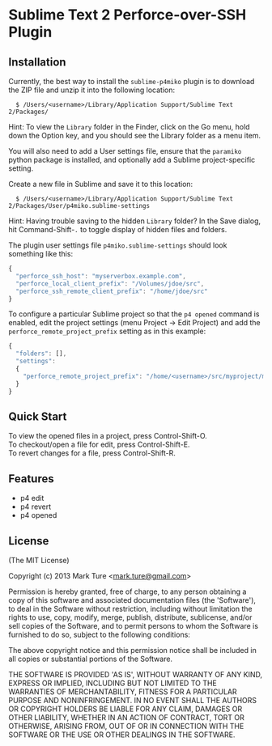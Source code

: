 Sublime Text 2 Perforce-over-SSH Plugin
=======================================

## Installation

  Currently, the best way to install the `sublime-p4miko` plugin is to download the ZIP file and unzip it into the following location:
  
      $ /Users/<username>/Library/Application Support/Sublime Text 2/Packages/
  
  Hint: To view the `Library` folder in the Finder, click on the Go menu, hold down the Option key, and you should see the Library folder as a menu item.

  You will also need to add a User settings file, ensure that the `paramiko` python package is installed, and optionally add a Sublime project-specific setting.
  
  Create a new file in Sublime and save it to this location:
  
      $ /Users/<username>/Library/Application Support/Sublime Text 2/Packages/User/p4miko.sublime-settings
  
  Hint: Having trouble saving to the hidden `Library` folder? In the Save dialog, hit Command-Shift-`.` to toggle display of hidden files and folders.
  
  The plugin user settings file `p4miko.sublime-settings` should look something like this:

```js
{
  "perforce_ssh_host": "myserverbox.example.com",
  "perforce_local_client_prefix": "/Volumes/jdoe/src",
  "perforce_ssh_remote_client_prefix": "/home/jdoe/src"
}
```

  To configure a particular Sublime project so that the `p4 opened` command is enabled, edit the project settings (menu Project -> Edit Project) and add the `perforce_remote_project_prefix` setting as in this example:

```js
{
  "folders": [],
  "settings":
  {
    "perforce_remote_project_prefix": "/home/<username>/src/myproject/main"
  }
}
```

## Quick Start

To view the opened files in a project, press Control-Shift-O.  
To checkout/open a file for edit, press Control-Shift-E.  
To revert changes for a file, press Control-Shift-R.  

## Features

  * p4 edit
  * p4 revert
  * p4 opened

## License 

(The MIT License)

Copyright (c) 2013 Mark Ture &lt;mark.ture@gmail.com&gt;

Permission is hereby granted, free of charge, to any person obtaining
a copy of this software and associated documentation files (the
'Software'), to deal in the Software without restriction, including
without limitation the rights to use, copy, modify, merge, publish,
distribute, sublicense, and/or sell copies of the Software, and to
permit persons to whom the Software is furnished to do so, subject to
the following conditions:

The above copyright notice and this permission notice shall be
included in all copies or substantial portions of the Software.

THE SOFTWARE IS PROVIDED 'AS IS', WITHOUT WARRANTY OF ANY KIND,
EXPRESS OR IMPLIED, INCLUDING BUT NOT LIMITED TO THE WARRANTIES OF
MERCHANTABILITY, FITNESS FOR A PARTICULAR PURPOSE AND NONINFRINGEMENT.
IN NO EVENT SHALL THE AUTHORS OR COPYRIGHT HOLDERS BE LIABLE FOR ANY
CLAIM, DAMAGES OR OTHER LIABILITY, WHETHER IN AN ACTION OF CONTRACT,
TORT OR OTHERWISE, ARISING FROM, OUT OF OR IN CONNECTION WITH THE
SOFTWARE OR THE USE OR OTHER DEALINGS IN THE SOFTWARE.
